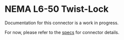 # NEMA L6-50 Twist-Lock
Documentation for this connector is a work in progress.

For now, please refer to the [specs](specs.yaml) for connector details.
